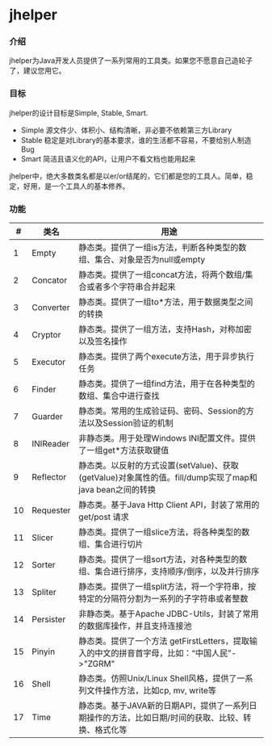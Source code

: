 # jhelper

### 介绍
jhelper为Java开发人员提供了一系列常用的工具类。如果您不愿意自己造轮子了，建议您用它。

### 目标
jhelper的设计目标是Simple, Stable, Smart.
- Simple 源文件少、体积小、结构清晰，非必要不依赖第三方Library
- Stable 稳定是对Library的基本要求，谁的生活都不容易，不要给别人制造Bug
- Smart  简洁且语义化的API，让用户不看文档也能用起来

jhelper中，绝大多数类名都是以er/or结尾的，它们都是您的工具人。简单，稳定，好用，是一个工具人的基本修养。

### 功能
| # | 类名      | 用途                                                                                          |
|---|-----------|---------                                                                                         |
| 1 | Empty     | 静态类。提供了一组is方法，判断各种类型的数组、集合、对象是否为null或empty                                          |
| 2 | Concator  | 静态类。提供了一组concat方法，将两个数组/集合或者多个字符串合并起来                                           |
| 3 | Converter | 静态类。提供了一组to*方法，用于数据类型之间的转换                                                            |
| 4 | Cryptor   | 静态类。提供了一组方法，支持Hash，对称加密以及签名操作                                                                      |
| 5 | Executor  | 静态类。提供了两个execute方法，用于异步执行任务                                                              |
| 6 | Finder    | 静态类。提供了一组find方法，用于在各种类型的数组、集合中进行查找                                               |
| 7 | Guarder   | 静态类。常用的生成验证码、密码、Session的方法以及Session验证的机制                                            |
| 8 | INIReader | 非静态类。用于处理Windows INI配置文件。提供了一组get*方法获取键值                                      |
| 9 | Reflector | 静态类。以反射的方式设置(setValue)、获取(getValue)对象属性的值。fill/dump实现了map和java bean之间的转换        |
| 10| Requester | 静态类。基于Java Http Client API，封装了常用的get/post 请求                                                 |
| 11| Slicer    | 静态类。提供了一组slice方法，将各种类型的数组、集合进行切片                                                   |
| 12| Sorter    | 静态类。提供了一组sort方法，对各种类型的数组、集合进行排序，支持顺序/倒序，以及并行排序                         |
| 13| Spliter   | 静态类。提供了一组split方法，将一个字符串，按特定的分隔符分割为一系列的子字符串或者整数                         |
| 14| Persister | 非静态类。基于Apache JDBC-Utils，封装了常用的数据库操作，并且支持连接池                                        |
| 15| Pinyin    | 静态类。提供了一个方法 getFirstLetters，提取输入的中文的拼音首字母，比如：“中国人民”->"ZGRM"                  |
| 16| Shell     | 静态类。仿照Unix/Linux Shell风格，提供了一系列文件操作方法，比如cp, mv, write等                              |
| 17| Time      | 静态类。基于JAVA新的日期API，提供了一系列日期操作的方法，比如日期/时间的获取、比较、转换、格式化等               |


